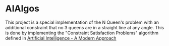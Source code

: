 # AIAlgos

This project is a special implementation of the N Queen's problem with an additional constraint that no 3 queens are in a straight line at any angle.
This is done by implementing the "Constraint Satisfaction Problems" algorithm defined in [Artificial Intelligence - A Modern Approach](http://aima.cs.berkeley.edu/) 

